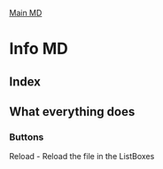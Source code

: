 [Main MD](https://github.com/CelestialDodo/RunAppsOnStartup/blob/main/README.md)

# Info MD #
## Index ##

## What everything does ##
### Buttons ###
Reload - Reload the file in the ListBoxes
